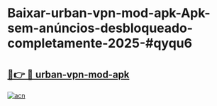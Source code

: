 # Baixar-urban-vpn-mod-apk-Apk-sem-anúncios-desbloqueado-completamente-2025-#qyqu6

# <h2><a href="https://ainizakaria.my?title=urban-vpn-mod-apk&ref=24M">🔗👉 🔴 urban-vpn-mod-apk</a></h2>

[![acn](https://github.com/user-attachments/assets/0f9c940e-d8b0-45ae-aac7-cd30a18b3e1c)](https://ainizakaria.my?title=urban-vpn-mod-apk&ref=24M)

